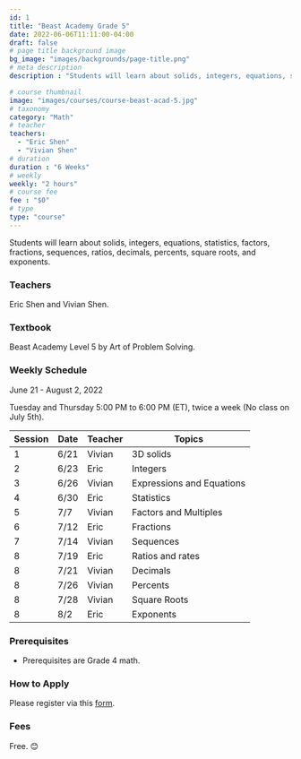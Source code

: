 ```yaml
---
id: 1
title: "Beast Academy Grade 5"
date: 2022-06-06T11:11:00-04:00
draft: false
# page title background image
bg_image: "images/backgrounds/page-title.png"
# meta description
description : "Students will learn about solids, integers, equations, statistics, factors, fractions, sequences, ratios, decimals, percents, square roots, and exponents."

# course thumbnail
image: "images/courses/course-beast-acad-5.jpg"
# taxonomy
category: "Math"
# teacher
teachers:
  - "Eric Shen"
  - "Vivian Shen"
# duration
duration : "6 Weeks"
# weekly
weekly: "2 hours"
# course fee
fee : "$0"
# type
type: "course"
---
```


Students will learn about solids, integers, equations, statistics, factors, fractions, sequences, ratios, decimals, percents, square roots, and exponents.

### Teachers

Eric Shen and Vivian Shen.

### Textbook 
Beast Academy Level 5 by Art of Problem Solving.

### Weekly Schedule

June 21 - August 2, 2022

Tuesday and Thursday 5:00 PM to 6:00 PM (ET), twice a week (No class on July 5th).

|Session|Date  | Teacher|Topics
|-------|------|--------|------------------------------------------------------
|1      |6/21  | Vivian | 3D solids
|2      |6/23  | Eric   | Integers
|3      |6/26  | Vivian | Expressions and Equations
|4      |6/30  | Eric   | Statistics
|5      |7/7   | Vivian | Factors and Multiples
|6      |7/12  | Eric   | Fractions
|7      |7/14  | Vivian | Sequences
|8      |7/19  | Eric   | Ratios and rates
|8      |7/21  | Vivian | Decimals
|8      |7/26  | Vivian | Percents
|8      |7/28  | Vivian | Square Roots
|8      |8/2   | Eric   | Exponents

### Prerequisites

* Prerequisites are Grade 4 math.

### How to Apply

Please register via this [form](https://forms.gle/vqCWoodbqgfKHmjs5).

### Fees

Free. 😊


